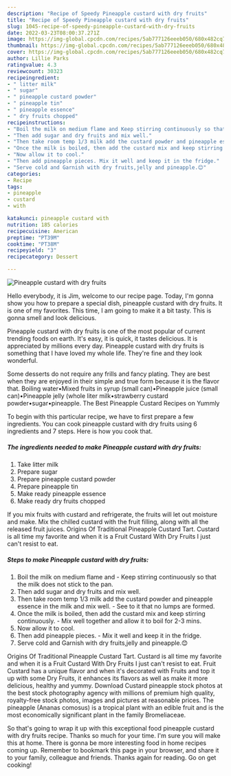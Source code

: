 ```yaml
---
description: "Recipe of Speedy Pineapple custard with dry fruits"
title: "Recipe of Speedy Pineapple custard with dry fruits"
slug: 1045-recipe-of-speedy-pineapple-custard-with-dry-fruits
date: 2022-03-23T08:00:37.271Z
image: https://img-global.cpcdn.com/recipes/5ab777126eeeb050/680x482cq70/pineapple-custard-with-dry-fruits-recipe-main-photo.jpg
thumbnail: https://img-global.cpcdn.com/recipes/5ab777126eeeb050/680x482cq70/pineapple-custard-with-dry-fruits-recipe-main-photo.jpg
cover: https://img-global.cpcdn.com/recipes/5ab777126eeeb050/680x482cq70/pineapple-custard-with-dry-fruits-recipe-main-photo.jpg
author: Lillie Parks
ratingvalue: 4.3
reviewcount: 30323
recipeingredient:
- " litter milk"
- " sugar"
- " pineapple custard powder"
- " pineapple tin"
- " pineapple essence"
- " dry fruits chopped"
recipeinstructions:
- "Boil the milk on medium flame and Keep stirring continuously so that the milk does not stick to the pan."
- "Then add sugar and dry fruits and mix well."
- "Then take room temp 1/3 milk add the custard powder and pineapple essence in the milk and mix well. See to it that no lumps are formed."
- "Once the milk is boiled, then add the custard mix and keep stirring continuously. Mix well together and allow it to boil for 2-3 mins."
- "Now allow it to cool."
- "Then add pineapple pieces. Mix it well and keep it in the fridge."
- "Serve cold and Garnish with dry fruits,jelly and pineapple.😊"
categories:
- Recipe
tags:
- pineapple
- custard
- with

katakunci: pineapple custard with 
nutrition: 185 calories
recipecuisine: American
preptime: "PT39M"
cooktime: "PT38M"
recipeyield: "3"
recipecategory: Dessert

---
```



![Pineapple custard with dry fruits](https://img-global.cpcdn.com/recipes/5ab777126eeeb050/680x482cq70/pineapple-custard-with-dry-fruits-recipe-main-photo.jpg)

Hello everybody, it is Jim, welcome to our recipe page. Today, I'm gonna show you how to prepare a special dish, pineapple custard with dry fruits. It is one of my favorites. This time, I am going to make it a bit tasty. This is gonna smell and look delicious.

Pineapple custard with dry fruits is one of the most popular of current trending foods on earth. It's easy, it is quick, it tastes delicious. It is appreciated by millions every day. Pineapple custard with dry fruits is something that I have loved my whole life. They're fine and they look wonderful.

Some desserts do not require any frills and fancy plating. They are best when they are enjoyed in their simple and true form because it is the flavor that. Boiling water•Mixed fruits in syrup (small can)•Pineapple juice (small can)•Pineapple jelly (whole liter milk•strawberry custard powder•sugar•pineapple. The Best Pineapple Custard Recipes on Yummly


To begin with this particular recipe, we have to first prepare a few ingredients. You can cook pineapple custard with dry fruits using 6 ingredients and 7 steps. Here is how you cook that.

<!--inarticleads1-->

##### The ingredients needed to make Pineapple custard with dry fruits:

1. Take  litter milk
1. Prepare  sugar
1. Prepare  pineapple custard powder
1. Prepare  pineapple tin
1. Make ready  pineapple essence
1. Make ready  dry fruits chopped


If you mix fruits with custard and refrigerate, the fruits will let out moisture and make. Mix the chilled custard with the fruit filling, along with all the released fruit juices. Origins Of Traditional Pineapple Custard Tart. Custard is all time my favorite and when it is a Fruit Custard With Dry Fruits I just can&#39;t resist to eat. 

<!--inarticleads2-->

##### Steps to make Pineapple custard with dry fruits:

1. Boil the milk on medium flame and - Keep stirring continuously so that the milk does not stick to the pan.
1. Then add sugar and dry fruits and mix well.
1. Then take room temp 1/3 milk add the custard powder and pineapple essence in the milk and mix well. - See to it that no lumps are formed.
1. Once the milk is boiled, then add the custard mix and keep stirring continuously. - Mix well together and allow it to boil for 2-3 mins.
1. Now allow it to cool.
1. Then add pineapple pieces. - Mix it well and keep it in the fridge.
1. Serve cold and Garnish with dry fruits,jelly and pineapple.😊


Origins Of Traditional Pineapple Custard Tart. Custard is all time my favorite and when it is a Fruit Custard With Dry Fruits I just can&#39;t resist to eat. Fruit Custard has a unique flavor and when it&#39;s decorated with Fruits and top it up with some Dry Fruits, it enhances its flavors as well as make it more delicious, healthy and yummy. Download Custard pineapple stock photos at the best stock photography agency with millions of premium high quality, royalty-free stock photos, images and pictures at reasonable prices. The pineapple (Ananas comosus) is a tropical plant with an edible fruit and is the most economically significant plant in the family Bromeliaceae. 

So that's going to wrap it up with this exceptional food pineapple custard with dry fruits recipe. Thanks so much for your time. I'm sure you will make this at home. There is gonna be more interesting food in home recipes coming up. Remember to bookmark this page in your browser, and share it to your family, colleague and friends. Thanks again for reading. Go on get cooking!
